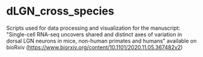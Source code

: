 # dLGN_cross_species

Scripts used for data processing and visualization for the manuscript: "Single-cell RNA-seq uncovers shared and distinct axes of variation in dorsal LGN neurons in mice, non-human primates and humans" available on bioRxiv (https://www.biorxiv.org/content/10.1101/2020.11.05.367482v2)
